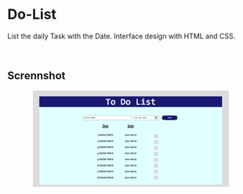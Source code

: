 # Do-List
List the daily Task with the Date. Interface design with HTML and CSS.

<br>
<h2>Scrennshot</h2>

<div align="center">
    <img src="https://github.com/himashamadu/Do-List/blob/main/images/screenShot.PNG" width="400px"></img> 
</div>
